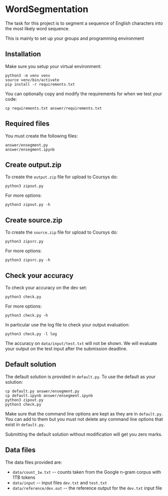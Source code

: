 # WordSegmentation
The task for this project is to segment a sequence of English characters into the most likely word sequence.

This is mainly to set up your groups and programming environment


## Installation

Make sure you setup your virtual environment:

    python3 -m venv venv
    source venv/bin/activate
    pip install -r requirements.txt

You can optionally copy and modify the requirements for when we
test your code:

    cp requirements.txt answer/requirements.txt

## Required files

You must create the following files:

    answer/ensegment.py
    answer/ensegment.ipynb

## Create output.zip

To create the `output.zip` file for upload to Coursys do:

    python3 zipout.py

For more options:

    python3 zipout.py -h

## Create source.zip

To create the `source.zip` file for upload to Coursys do:

    python3 zipsrc.py

For more options:

    python3 zipsrc.py -h

## Check your accuracy

To check your accuracy on the dev set:

    python3 check.py

For more options:

    python3 check.py -h

In particular use the log file to check your output evaluation:

    python3 check.py -l log

The accuracy on `data/input/test.txt` will not be shown.  We will
evaluate your output on the test input after the submission deadline.

## Default solution

The default solution is provided in `default.py`. To use the default
as your solution:

    cp default.py answer/ensegment.py
    cp default.ipynb answer/ensegment.ipynb
    python3 zipout.py
    python3 check.py

Make sure that the command line options are kept as they are in
`default.py`. You can add to them but you must not delete any
command line options that exist in `default.py`.

Submitting the default solution without modification will get you
zero marks.

## Data files

The data files provided are:

* `data/count_1w.txt` -- counts taken from the Google n-gram corpus with 1TB tokens
* `data/input` -- input files `dev.txt` and `test.txt`
* `data/reference/dev.out` -- the reference output for the `dev.txt` input file
